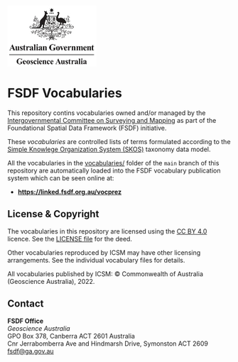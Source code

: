 ![](ga-logo.jpg)

# FSDF Vocabularies
This repository contins vocabularies owned and/or managed by the [Intergovernmental Committee on Surveying and Mapping](https://www.icsm.gov.au/) as part of the Foundational Spatial Data Framework (FSDF) initiative.

These _vocabularies_ are controlled lists of terms formulated according to the [Simple Knowlege Organization System (SKOS)](https://www.w3.org/TR/skos-reference/) taxonomy data model.

All the vocabularies in the [vocabularies/](vocabularies/) folder of the `main` branch of this repository are automatically loaded into the FSDF vocabulary publication system which can be seen online at:

* **<https://linked.fsdf.org.au/vocprez>**


## License & Copyright
The vocabularies in this repository are licensed using the [CC BY 4.0](https://creativecommons.org/licenses/by/4.0/) licence. See the [LICENSE file](LICENSE) for the deed. 

Other vocabularies reproduced by ICSM may have other licensing arrangements. See the individual vocabulary files for details.

All vocabularies published by ICSM: &copy; Commonwealth of Australia (Geoscience Australia), 2022.


## Contact
**FSDF Office**  
*Geoscience Australia*  
GPO Box 378, Canberra ACT 2601 Australia  
Cnr Jerrabomberra Ave and Hindmarsh Drive, Symonston ACT 2609  
<fsdf@ga.gov.au>
